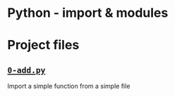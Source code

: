 # Python - import & modules

# Project files


## [`0-add.py`](0-add.py)
Import a simple function from a simple file
